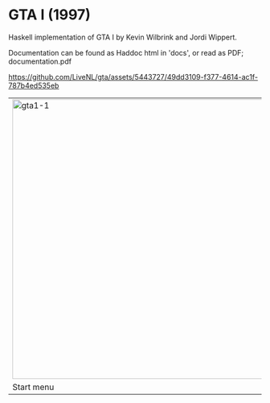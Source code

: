 # GTA I (1997)
Haskell implementation of GTA I by Kevin Wilbrink and Jordi Wippert.

Documentation can be found as Haddoc html in 'docs', or read as PDF; documentation.pdf

https://github.com/LiveNL/gta/assets/5443727/49dd3109-f377-4614-ac1f-787b4ed535eb

<table>
<tr><td>
  <img width="555" alt="gta1-1" src="https://github.com/LiveNL/gta/assets/5443727/31092046-6f5a-4efb-9c42-971d01efe502">
</td><td>
  <img width="534" alt="gta1-2" src="https://github.com/LiveNL/gta/assets/5443727/e2d88272-0a7a-4082-94cc-ee67e56854cc">
</td>
<tr>
<td>
Start menu
</td>
<td>
Gameplay: wasted
</td>
</tr>
</table>
